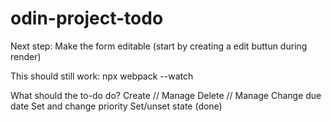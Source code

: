 # odin-project-todo

Next step: Make the form editable (start by creating a edit buttun during render)

This should still work: 
npx webpack --watch


What should the to-do do? 
Create // Manage
Delete // Manage
Change due date
Set and change priority
Set/unset state (done)


